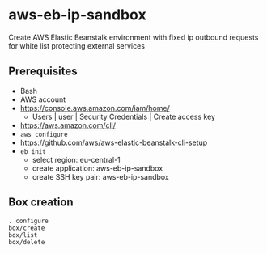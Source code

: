 # aws-eb-ip-sandbox

Create AWS Elastic Beanstalk environment with fixed ip outbound requests for white list protecting external services

## Prerequisites

* Bash
* AWS account
* https://console.aws.amazon.com/iam/home/
  * Users | user | Security Credentials | Create access key
* https://aws.amazon.com/cli/
* `aws configure`
* https://github.com/aws/aws-elastic-beanstalk-cli-setup
* `eb init`
  * select region: eu-central-1
  * create application: aws-eb-ip-sandbox
  * create SSH key pair: aws-eb-ip-sandbox

## Box creation

    . configure
    box/create
    box/list
    box/delete

